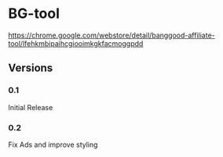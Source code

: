 # BG-tool
https://chrome.google.com/webstore/detail/banggood-affiliate-tool/lfehkmbipaihcgiooimkgkfacmoggpdd

## Versions
### 0.1
Initial Release
### 0.2
Fix Ads and improve styling
